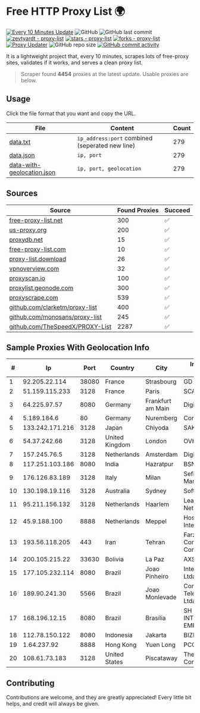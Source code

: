 
# Free HTTP Proxy List 🌍

[![Every 10 Minutes Update](https://github.com/mertguvencli/http-proxy-list/actions/workflows/main.yml/badge.svg?branch=main)](https://github.com/mertguvencli/http-proxy-list/actions/workflows/main.yml)
![GitHub](https://img.shields.io/github/license/mertguvencli/http-proxy-list)
![GitHub last commit](https://img.shields.io/github/last-commit/mertguvencli/http-proxy-list)
[![zevtyardt - proxy-list](https://img.shields.io/static/v1?label=zevtyardt&message=proxy-list&color=blue&logo=github)](https://github.com/zevtyardt/proxy-list "Go to GitHub repo")
[![stars - proxy-list](https://img.shields.io/github/stars/zevtyardt/proxy-list?style=social)](https://github.com/zevtyardt/proxy-list)
[![forks - proxy-list](https://img.shields.io/github/forks/zevtyardt/proxy-list?style=social)](https://github.com/zevtyardt/proxy-list)
[![Proxy Updater](https://github.com/zevtyardt/proxy-list/workflows/Proxy%20Updater/badge.svg)](https://github.com/zevtyardt/proxy-list/actions?query=workflow:"Proxy+Updater")
![GitHub repo size](https://img.shields.io/github/repo-size/zevtyardt/proxy-list)
[![GitHub commit activity](https://img.shields.io/github/commit-activity/m/zevtyardt/proxy-list?logo=commits)](https://github.com/zevtyardt/proxy-list/commits/main)

It is a lightweight project that, every 10 minutes, scrapes lots of free-proxy sites, validates if it works, and serves a clean proxy list.

> Scraper found **4454** proxies at the latest update. Usable proxies are below.

## Usage

Click the file format that you want and copy the URL.

|File|Content|Count|
|----|-------|-----|
|[data.txt](https://raw.githubusercontent.com/mertguvencli/http-proxy-list/main/proxy-list/data.txt)|`ip_address:port` combined (seperated new line)|279|
|[data.json](https://raw.githubusercontent.com/mertguvencli/http-proxy-list/main/proxy-list/data.json)|`ip, port`|279|
|[data-with-geolocation.json](https://raw.githubusercontent.com/mertguvencli/http-proxy-list/main/proxy-list/data-with-geolocation.json)|`ip, port, geolocation`|279|

## Sources

|Source|Found Proxies|Succeed|
|------|-------------|-------|
|[free-proxy-list.net](https://free-proxy-list.net)|300|✅|
|[us-proxy.org](https://www.us-proxy.org)|200|✅|
|[proxydb.net](http://proxydb.net)|15|✅|
|[free-proxy-list.com](https://free-proxy-list.com/?page=&port=&type%5B%5D=http&type%5B%5D=https&up_time=0&search=Search)|10|✅|
|[proxy-list.download](https://www.proxy-list.download/HTTP)|26|✅|
|[vpnoverview.com](https://vpnoverview.com/privacy/anonymous-browsing/free-proxy-servers)|32|✅|
|[proxyscan.io](https://www.proxyscan.io)|100|✅|
|[proxylist.geonode.com](https://proxylist.geonode.com/api/proxy-list?limit=300&page=1&sort_by=lastChecked&sort_type=desc&protocols=http,https)|300|✅|
|[proxyscrape.com](https://api.proxyscrape.com/v2/?request=displayproxies&protocol=http&timeout=10000&country=all&ssl=all&anonymity=all)|539|✅|
|[github.com/clarketm/proxy-list](https://raw.githubusercontent.com/clarketm/proxy-list/master/proxy-list-raw.txt)|400|✅|
|[github.com/monosans/proxy-list](https://raw.githubusercontent.com/monosans/proxy-list/main/proxies/http.txt)|245|✅|
|[github.com/TheSpeedX/PROXY-List](https://raw.githubusercontent.com/TheSpeedX/PROXY-List/master/http.txt)|2287|✅|


## Sample Proxies With Geolocation Info

|#|Ip|Port|Country|City|Internet Service Provider|
|-|--|----|-------|----|-------------------------|
|1|92.205.22.114|38080|France|Strasbourg|GD MASS Network|
|2|51.159.115.233|3128|France|Paris|SCALEWAY|
|3|64.225.97.57|8080|Germany|Frankfurt am Main|DigitalOcean, LLC|
|4|5.189.184.6|80|Germany|Nuremberg|Contabo GmbH|
|5|133.242.171.216|3128|Japan|Chiyoda|SAKURA Internet Inc.|
|6|54.37.242.66|3128|United Kingdom|London|OVH SAS|
|7|157.245.76.5|3128|Netherlands|Amsterdam|DigitalOcean, LLC|
|8|117.251.103.186|8080|India|Hazratpur|BSNL Internet|
|9|176.126.83.189|3128|Italy|Milan|Seflow S.N.C. Di Marco Brame' & C.|
|10|130.198.19.116|3128|Australia|Sydney|SoftLayer|
|11|95.211.156.132|3128|Netherlands|Haarlem|LeaseWeb Netherlands B.V.|
|12|45.9.188.100|8888|Netherlands|Meppel|Hostinger International Limited|
|13|193.56.118.205|443|Iran|Tehran|Farzanegan Pars Communications Company PJS|
|14|200.105.215.22|33630|Bolivia|La Paz|AXS Bolivia S. A.|
|15|177.105.232.114|8080|Brazil|Joao Pinheiro|Internet Pinheirense Ltda - ME|
|16|189.90.241.30|5566|Brazil|Joao Monlevade|Companhia Itabirana Telecomunicações Ltda|
|17|168.196.12.15|8080|Brazil|Brasília|SH TURBO INTERNET TEC. E EMPREENDIMENTOS|
|18|112.78.150.122|8080|Indonesia|Jakarta|BIZNET|
|19|1.64.237.92|8888|Hong Kong|Yuen Long|PCCW IMS Limited|
|20|108.61.73.183|3128|United States|Piscataway|The Constant Company|



## Contributing

Contributions are welcome, and they are greatly appreciated! Every
little bit helps, and credit will always be given.

